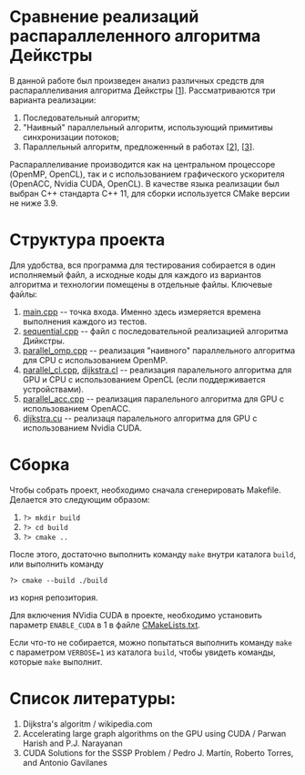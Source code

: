 # Сравнение реализаций распараллеленного алгоритма Дейкстры
В данной работе был произведен анализ различных средств для распараллеливания алгоритма Дейкстры \[[1]\].
Рассматриваются три варианта реализации:
1. Последовательный алгоритм;
2. "Наивный" параллельный алгоритм, использующий примитивы синхронизации потоков;
3. Параллельный алгоритм, предложенный в работах \[[2]\], \[[3]\].

Распараллеливание производится как на центральном процессоре (OpenMP, OpenCL), 
так и с использованием графического ускорителя (OpenACC, Nvidia CUDA, OpenCL). В 
качестве языка реализации был выбран С++ стандарта C++ 11, для сборки используется 
CMake версии не ниже 3.9. 

# Структура проекта
Для удобства, вся программа для тестирования собирается в один исполняемый файл, а исходные
коды для каждого из вариантов алгоритма и технологии помещены в отдельные файлы. Ключевые файлы:
1. [main.cpp] -- точка входа. Именно здесь измеряется времена выполнения каждого из тестов.
2. [sequential.cpp] -- файл с последовательной реализацией алгоритма Дийкстры.
3. [parallel_omp.cpp] -- реализация "наивного" параллельного алгоритма для CPU с использованием OpenMP.
4. [parallel_cl.cpp], [dijkstra.cl] -- реализация паралельного алгоритма для GPU и CPU с использованием OpenCL (если поддерживается устройствами).
5. [parallel_acc.cpp] -- реализация паралельного алгоритма для GPU с использованием OpenACC.
6. [dijkstra.cu] -- реализаця паралельного алгоритма для GPU с использованием Nvidia CUDA.

# Сборка
Чтобы собрать проект, необходимо сначала сгенерировать Makefile. Делается это следующим образом: 
1. `?> mkdir build`
2. `?> cd build`
3. `?> cmake ..`

После этого, достаточно выполнить команду `make` внутри каталога `build`,  или выполнить команду
```
?> cmake --build ./build
```
из корня репозитория. 

Для включения NVidia CUDA в проекте, необходимо установить параметр `ENABLE_CUDA` в 1 в файле [CMakeLists.txt]. 

Если что-то не собирается, можно попытаться выполнить команду `make` с параметром `VERBOSE=1` из каталога `build`, 
чтобы увидеть команды, которые `make` выполнит. 

# Список литературы:
1. Dijkstra's algoritm / wikipedia.com
2. Accelerating large graph algorithms on the GPU using CUDA / Parwan Harish and P.J. Narayanan
3. CUDA Solutions for the SSSP Problem / Pedro J. Martín, Roberto Torres, and Antonio Gavilanes

[1]: https://en.wikipedia.org/wiki/Dijkstra%27s_algorithm
[2]: http://citeseerx.ist.psu.edu/viewdoc/download?doi=10.1.1.102.4206&rep=rep1&type=pdf
[3]: https://link.springer.com/chapter/10.1007/978-3-642-01970-8_91

[main.cpp]: https://github.com/Morozov-5F/parallel-dijkstra-comparison/blob/master/src/sequential.cpp
[sequential.cpp]: https://github.com/Morozov-5F/parallel-dijkstra-comparison/blob/master/src/sequential.cpp
[parallel_omp.cpp]: https://github.com/Morozov-5F/parallel-dijkstra-comparison/blob/master/src/parallel_omp.cpp
[parallel_cl.cpp]: https://github.com/Morozov-5F/parallel-dijkstra-comparison/blob/master/src/parallel_cl.cpp
[parallel_acc.cpp]: https://github.com/Morozov-5F/parallel-dijkstra-comparison/blob/master/src/parallel_acc.cpp
[dijkstra.cu]: https://github.com/Morozov-5F/parallel-dijkstra-comparison/blob/master/src/gpu/dijkstra.cu
[dijkstra.cl]: https://github.com/Morozov-5F/parallel-dijkstra-comparison/blob/master/src/gpu/dijkstra.cl
[CMakeLists.txt]: https://github.com/Morozov-5F/parallel-dijkstra-comparison/blob/master/CMakeLists.txt
